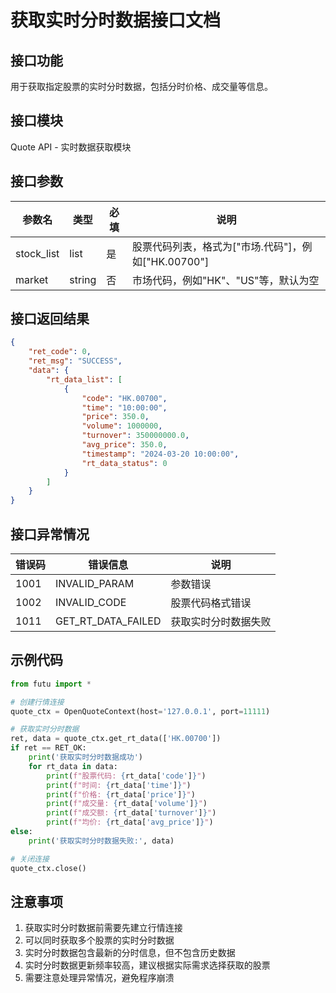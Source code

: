 # 获取实时分时数据接口文档

## 接口功能
用于获取指定股票的实时分时数据，包括分时价格、成交量等信息。

## 接口模块
Quote API - 实时数据获取模块

## 接口参数
| 参数名 | 类型 | 必填 | 说明 |
|--------|------|------|------|
| stock_list | list | 是 | 股票代码列表，格式为["市场.代码"]，例如["HK.00700"] |
| market | string | 否 | 市场代码，例如"HK"、"US"等，默认为空 |

## 接口返回结果
```json
{
    "ret_code": 0,
    "ret_msg": "SUCCESS",
    "data": {
        "rt_data_list": [
            {
                "code": "HK.00700",
                "time": "10:00:00",
                "price": 350.0,
                "volume": 1000000,
                "turnover": 350000000.0,
                "avg_price": 350.0,
                "timestamp": "2024-03-20 10:00:00",
                "rt_data_status": 0
            }
        ]
    }
}
```

## 接口异常情况
| 错误码 | 错误信息 | 说明 |
|--------|----------|------|
| 1001 | INVALID_PARAM | 参数错误 |
| 1002 | INVALID_CODE | 股票代码格式错误 |
| 1011 | GET_RT_DATA_FAILED | 获取实时分时数据失败 |

## 示例代码
```python
from futu import *

# 创建行情连接
quote_ctx = OpenQuoteContext(host='127.0.0.1', port=11111)

# 获取实时分时数据
ret, data = quote_ctx.get_rt_data(['HK.00700'])
if ret == RET_OK:
    print('获取实时分时数据成功')
    for rt_data in data:
        print(f"股票代码: {rt_data['code']}")
        print(f"时间: {rt_data['time']}")
        print(f"价格: {rt_data['price']}")
        print(f"成交量: {rt_data['volume']}")
        print(f"成交额: {rt_data['turnover']}")
        print(f"均价: {rt_data['avg_price']}")
else:
    print('获取实时分时数据失败:', data)

# 关闭连接
quote_ctx.close()
```

## 注意事项
1. 获取实时分时数据前需要先建立行情连接
2. 可以同时获取多个股票的实时分时数据
3. 实时分时数据包含最新的分时信息，但不包含历史数据
4. 实时分时数据更新频率较高，建议根据实际需求选择获取的股票
5. 需要注意处理异常情况，避免程序崩溃 